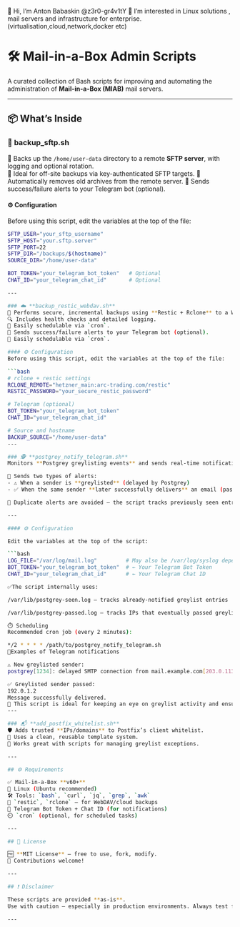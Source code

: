 👋 Hi, I’m Anton Babaskin @z3r0-gr4v1tY
👀 I’m interested in Linux solutions , mail servers and infrastructure for enterprise. (virtualisation,cloud,network,docker etc)



# 🛠️ Mail-in-a-Box Admin Scripts

A curated collection of Bash scripts for improving and automating the administration of **Mail-in-a-Box (MIAB)** mail servers.

---

## 📦 What’s Inside

### 📁 **backup_sftp.sh**  
🔄 Backs up the `/home/user-data` directory to a remote **SFTP server**, with logging and optional rotation.  
📝 Ideal for off-site backups via key-authenticated SFTP targets.
🧹 Automatically removes old archives from the remote server.
📲 Sends success/failure alerts to your Telegram bot (optional). 
#### ⚙️ Configuration
Before using this script, edit the variables at the top of the file:

```bash
SFTP_USER="your_sftp_username"
SFTP_HOST="your.sftp.server"
SFTP_PORT=22
SFTP_DIR="/backups/$(hostname)"
SOURCE_DIR="/home/user-data"

BOT_TOKEN="your_telegram_bot_token"   # Optional
CHAT_ID="your_telegram_chat_id"       # Optional

---

### ☁️ **backup_restic_webdav.sh**  
💾 Performs secure, incremental backups using **Restic + Rclone** to a WebDAV-compatible cloud (e.g. Hetzner Storage Box).  
🔍 Includes health checks and detailed logging.  
📆 Easily schedulable via `cron`.
📲 Sends success/failure alerts to your Telegram bot (optional).  
📘 Easily schedulable via `cron`.

#### ⚙️ Configuration
Before using this script, edit the variables at the top of the file:

```bash
# rclone + restic settings
RCLONE_REMOTE="hetzner_main:arc-trading.com/restic"
RESTIC_PASSWORD="your_secure_restic_password"

# Telegram (optional)
BOT_TOKEN="your_telegram_bot_token"
CHAT_ID="your_telegram_chat_id"

# Source and hostname
BACKUP_SOURCE="/home/user-data"
---

### 🕵️ **postgrey_notify_telegram.sh**   
Monitors **Postgrey greylisting events** and sends real-time notifications to a Telegram bot.

🔔 Sends two types of alerts:
- ⚠️ When a sender is **greylisted** (delayed by Postgrey)
- ✅ When the same sender **later successfully delivers** an email (passed greylisting)

🚫 Duplicate alerts are avoided — the script tracks previously seen entries and passed IPs.

---

#### ⚙️ Configuration

Edit the variables at the top of the script:

```bash
LOG_FILE="/var/log/mail.log"         # May also be /var/log/syslog depending on your system
BOT_TOKEN="your_telegram_bot_token"  # ← Your Telegram Bot Token
CHAT_ID="your_telegram_chat_id"      # ← Your Telegram Chat ID

✅The script internally uses:

/var/lib/postgrey-seen.log — tracks already-notified greylist entries

/var/lib/postgrey-passed.log — tracks IPs that eventually passed greylisting

⏱️ Scheduling
Recommended cron job (every 2 minutes):

*/2 * * * * /path/to/postgrey_notify_telegram.sh
📲Examples of Telegram notifications

⚠️ New greylisted sender:
postgrey[1234]: delayed SMTP connection from mail.example.com[203.0.113.5]

✅ Greylisted sender passed:
192.0.1.2
Message successfully delivered.
📌 This script is ideal for keeping an eye on greylist activity and ensuring that valid senders eventually succeed. Helps you fine-tune Postgrey behavior over time.
---

### 📬 **add_postfix_whitelist.sh**  
🛡️ Adds trusted **IPs/domains** to Postfix’s client whitelist.  
📂 Uses a clean, reusable template system.  
🧰 Works great with scripts for managing greylist exceptions.

---

## ⚙️ Requirements

✅ Mail-in-a-Box **v60+**  
🐧 Linux (Ubuntu recommended)  
🛠️ Tools: `bash`, `curl`, `jq`, `grep`, `awk`  
🔐 `restic`, `rclone` — for WebDAV/cloud backups  
🤖 Telegram Bot Token + Chat ID (for notifications)  
⏲️ `cron` (optional, for scheduled tasks)

---

## 📄 License

🆓 **MIT License** — free to use, fork, modify.  
🤝 Contributions welcome!

---

## ❗ Disclaimer

These scripts are provided **as-is**.  
Use with caution — especially in production environments. Always test first.

---

